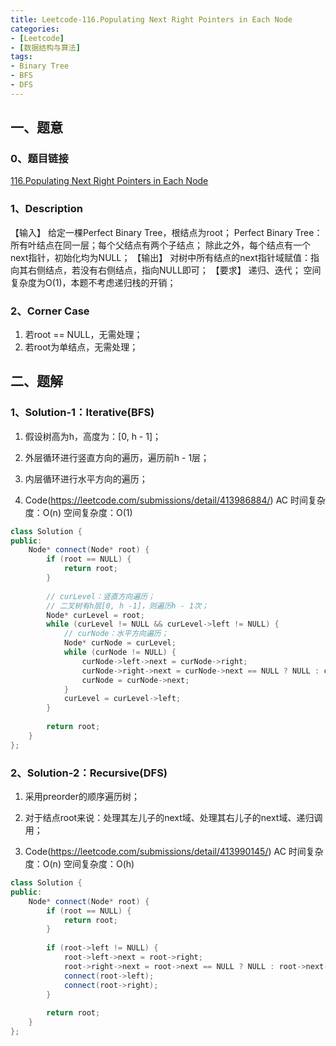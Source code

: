```yaml
---
title: Leetcode-116.Populating Next Right Pointers in Each Node
categories: 
- [Leetcode]
- [数据结构与算法]
tags: 
- Binary Tree
- BFS
- DFS
---
```


## 一、题意

### 0、题目链接
[116.Populating Next Right Pointers in Each Node](https://leetcode.com/problems/populating-next-right-pointers-in-each-node/)

### 1、Description
【输入】
给定一棵Perfect Binary Tree，根结点为root；
Perfect Binary Tree：所有叶结点在同一层；每个父结点有两个子结点；
除此之外，每个结点有一个next指针，初始化均为NULL；
【输出】
对树中所有结点的next指针域赋值：指向其右侧结点，若没有右侧结点，指向NULL即可；
【要求】
递归、迭代；
空间复杂度为O(1)，本题不考虑递归栈的开销；

<!-- more -->

### 2、Corner Case
1. 若root == NULL，无需处理；
2. 若root为单结点，无需处理；

## 二、题解

### 1、Solution-1：Iterative(BFS)
1. 假设树高为h，高度为：[0, h - 1]；

2. 外层循环进行竖直方向的遍历，遍历前h - 1层；

3. 内层循环进行水平方向的遍历；

4. Code(https://leetcode.com/submissions/detail/413986884/)
AC
时间复杂度：O(n)
空间复杂度：O(1)
```C++
class Solution {
public:
    Node* connect(Node* root) {
        if (root == NULL) {
            return root;
        }
        
        // curLevel：竖直方向遍历；
        // 二叉树有h层[0, h -1]，则遍历h - 1次；
        Node* curLevel = root;
        while (curLevel != NULL && curLevel->left != NULL) {
            // curNode：水平方向遍历；
            Node* curNode = curLevel;
            while (curNode != NULL) {
                curNode->left->next = curNode->right;
                curNode->right->next = curNode->next == NULL ? NULL : curNode->next->left;
                curNode = curNode->next;
            }
            curLevel = curLevel->left;
        }
        
        return root;
    }
};
```

### 2、Solution-2：Recursive(DFS)
1. 采用preorder的顺序遍历树；

2. 对于结点root来说：处理其左儿子的next域、处理其右儿子的next域、递归调用；

3. Code(https://leetcode.com/submissions/detail/413990145/)
AC
时间复杂度：O(n)
空间复杂度：O(h)
```C++
class Solution {
public:
    Node* connect(Node* root) {
        if (root == NULL) {
            return root;
        }
        
        if (root->left != NULL) {
            root->left->next = root->right;
            root->right->next = root->next == NULL ? NULL : root->next->left;
            connect(root->left);
            connect(root->right);
        }
        
        return root;
    }
};
```